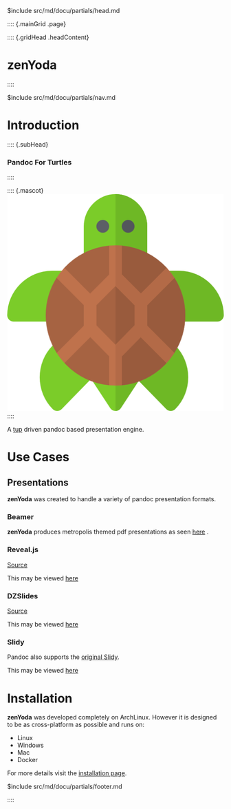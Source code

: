 $include src/md/docu/partials/head.md

:::: {.mainGrid .page}

:::: {.gridHead .headContent}
# zenYoda
::::

$include src/md/docu/partials/nav.md

<main class="gridBody">

# Introduction

:::: {.subHead}
### Pandoc For Turtles
::::

:::: {.mascot}
![](img/turtle.png "zenYoda")
::::

A [tup](http://gittup.org/tup/) driven pandoc based presentation engine.

# Use Cases

## Presentations
**zenYoda** was created to handle a variety of pandoc presentation formats.

### Beamer
**zenYoda** produces metropolis themed pdf presentations as seen [here](https://github.com/HaoZeke/zenYoda/blob/gh-pages/pres/beamer/testPres.pdf) .

### Reveal.js
[Source](https://github.com/hakimel/reveal.js/)

This may be viewed [here](pres/html/testReveal.html)

### DZSlides
[Source](paulrouget.com/dzslides/)

This may be viewed [here](pres/html/testDZ.html)

<!-- ### S5
Pandoc supports the [S5 slide show system](https://meyerweb.com/eric/tools/s5/).
This may be viewed [here](pres/html/testS5.html)
 -->
### Slidy
Pandoc also supports the [original Slidy](https://www.w3.org/Talks/Tools/Slidy2/Overview.html#(1)).

This may be viewed [here](pres/html/testSlidy.html)

# Installation

**zenYoda** was developed completely on ArchLinux. However it is designed to be as cross-platform as possible and runs on:

* Linux
* Windows
* Mac
* Docker

For more details visit the [installation page](install.md).

</main>

$include src/md/docu/partials/footer.md

<!-- Ending page and mainGrid -->
::::

